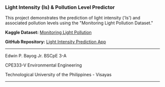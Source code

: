 ### Light Intensity (Is) & Pollution Level Predictor

This project demonstrates the prediction of light intensity ('Is') and associated pollution levels using the "Monitoring Light Pollution Dataset."

**Kaggle Dataset:** [Monitoring Light Pollution](https://www.kaggle.com/datasets/hamtaghanbaripour/monitoring-light-pollution)

**GitHub Repository:** [Light Intensity Prediction App](https://github.com/naaivvv/light_intensity_prediction_app.git)

---

Edwin P. Bayog Jr. BSCpE 3-A

CPE333-V Environmental Engineering

Technological University of the Philippines - Visayas

---
